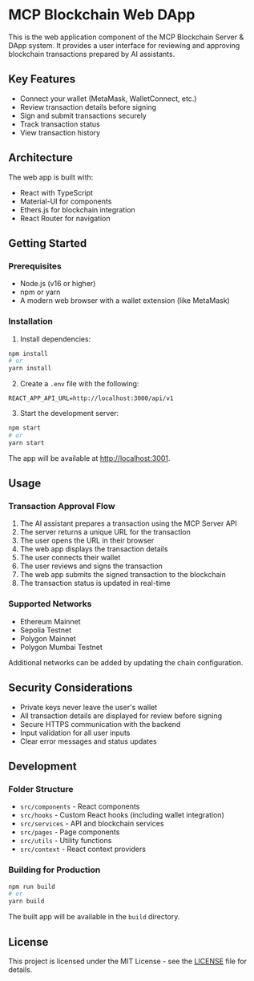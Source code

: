 # MCP Blockchain Web DApp

This is the web application component of the MCP Blockchain Server & DApp system. It provides a user interface for reviewing and approving blockchain transactions prepared by AI assistants.

## Key Features

- Connect your wallet (MetaMask, WalletConnect, etc.)
- Review transaction details before signing
- Sign and submit transactions securely
- Track transaction status
- View transaction history

## Architecture

The web app is built with:

- React with TypeScript
- Material-UI for components
- Ethers.js for blockchain integration
- React Router for navigation

## Getting Started

### Prerequisites

- Node.js (v16 or higher)
- npm or yarn
- A modern web browser with a wallet extension (like MetaMask)

### Installation

1. Install dependencies:

```bash
npm install
# or
yarn install
```

2. Create a `.env` file with the following:

```env
REACT_APP_API_URL=http://localhost:3000/api/v1
```

3. Start the development server:

```bash
npm start
# or
yarn start
```

The app will be available at [http://localhost:3001](http://localhost:3001).

## Usage

### Transaction Approval Flow

1. The AI assistant prepares a transaction using the MCP Server API
2. The server returns a unique URL for the transaction
3. The user opens the URL in their browser
4. The web app displays the transaction details
5. The user connects their wallet
6. The user reviews and signs the transaction
7. The web app submits the signed transaction to the blockchain
8. The transaction status is updated in real-time

### Supported Networks

- Ethereum Mainnet
- Sepolia Testnet
- Polygon Mainnet
- Polygon Mumbai Testnet

Additional networks can be added by updating the chain configuration.

## Security Considerations

- Private keys never leave the user's wallet
- All transaction details are displayed for review before signing
- Secure HTTPS communication with the backend
- Input validation for all user inputs
- Clear error messages and status updates

## Development

### Folder Structure

- `src/components` - React components
- `src/hooks` - Custom React hooks (including wallet integration)
- `src/services` - API and blockchain services
- `src/pages` - Page components
- `src/utils` - Utility functions
- `src/context` - React context providers

### Building for Production

```bash
npm run build
# or
yarn build
```

The built app will be available in the `build` directory.

## License

This project is licensed under the MIT License - see the [LICENSE](../LICENSE) file for details.
